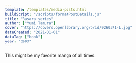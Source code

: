 ```yaml
---
template: /templates/media-posts.html
buildScript: "/scripts/formatPostDetails.js"
title: "Basara series"
author: ["Yumi Tamura"]
cover: "https://covers.openlibrary.org/b/id/9260371-L.jpg"
dateCreated: "2021-01-01"
dataTag: ["book"]
year: "2003"
---
```


This might be my favorite manga of all times.
